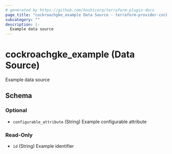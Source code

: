 ```yaml
---
# generated by https://github.com/hashicorp/terraform-plugin-docs
page_title: "cockroachgke_example Data Source - terraform-provider-cockroachgke"
subcategory: ""
description: |-
  Example data source
---
```


# cockroachgke_example (Data Source)

Example data source



<!-- schema generated by tfplugindocs -->
## Schema

### Optional

- `configurable_attribute` (String) Example configurable attribute

### Read-Only

- `id` (String) Example identifier


